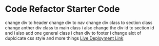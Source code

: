 # Code Refactor Starter Code
change div to header
change div to nav
change div class to section class
change anther div class<!--content--> to main class<!--content-->
i also change the div id to section id
and i also add one general class
i chan div to footer
i change alot of duplcicate css style and more things
[Live Deployment Link](https://rafiqnasrat.github.io/my-challange-01)
